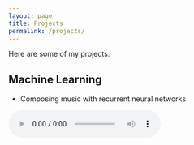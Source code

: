 ```yaml
---
layout: page
title: Projects
permalink: /projects/
---
```

Here are some of my projects.


<a name="cs"></a>
## Machine Learning

*   Composing music with recurrent neural networks

<audio controls>
  <source src="assets/song2.mp3" type="audio/mpeg">
Your browser does not support the audio element.
</audio>
